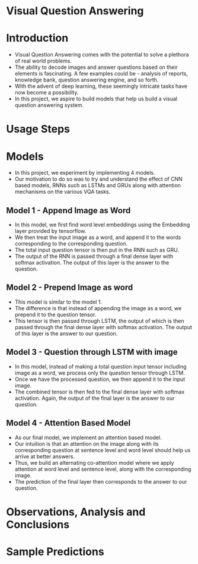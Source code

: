 # Visual Question Answering

# Introduction

- Visual Question Answering comes with the potential to solve a plethora of real world problems.
- The ability to decode images and answer questions based on their elements is fascinating. A few examples could be - analysis of reports, knowledge bank, question answering engine, and so forth. 
- With the advent of deep learning, these seemingly intricate tasks have now become a possibility. 
- In this project, we aspire to build models that help us build a visual question answering system.

# Usage Steps


# Models 
- In this project, we experiment by implementing 4 models. 
- Our motivation to do so was to try and understand the effect of CNN based models, RNNs such as LSTMs and GRUs along with attention mechanisms on the various VQA tasks.

## Model 1 - Append Image as Word
- In this model, we first find word level embeddings using the Embedding layer provided by tensorflow.
- We then treat the input image as a word, and append it to the words corresponding to the corresponding question.
- The total input question tensor is then put in the RNN such as GRU.
- The output of the RNN is passed through a final dense layer with softmax activation. The output of this layer is the answer to the question.

## Model 2 - Prepend Image as word
- This model is similar to the model 1.
- The difference is that instead of appending the image as a word, we prepend it to the question tensor.
- This tensor is then passed through LSTM, the output of which is then passed through the final dense layer with softmax activation. The output of this layer is the answer to our question.

## Model 3 - Question through LSTM with image
- In this model, instead of making a total question input tensor including image as a word, we process only the question tensor through LSTM. 
- Once we have the processed question, we then append it to the input image.
- The combined tensor is then fed to the final dense layer with softmax activation. Again, the output of the final layer is the answer to our question.

## Model 4 - Attention Based Model
- As our final model, we implement an attention based model. 
- Our intuition is that an attention on the image along with its corresponding question at sentence level and word level should help us arrive at better answers.
- Thus, we build an alternating co-attention model where we apply attention at word level and sentence level, along with the corresponding image. 
- The prediction of the final layer then corresponds to the answer to our question.


# Observations, Analysis and Conclusions

# Sample Predictions

